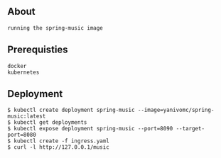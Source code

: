 ## About
	running the spring-music image

## Prerequisties
	docker
	kubernetes
 

## Deployment

```
$ kubectl create deployment spring-music --image=yanivomc/spring-music:latest
$ kubectl get deployments
$ kubectl expose deployment spring-music --port=8090 --target-port=8080
$ kubectl create -f ingress.yaml
$ curl -l http://127.0.0.1/music
```
